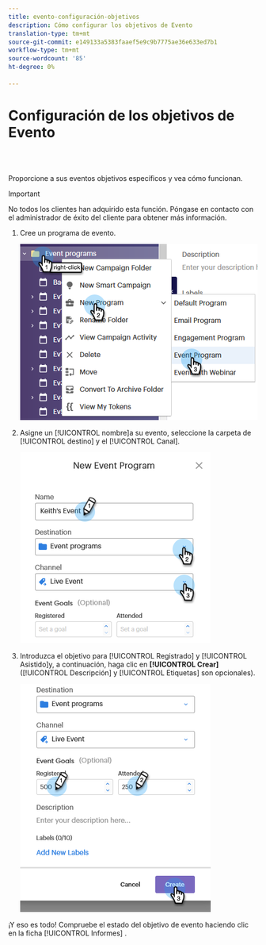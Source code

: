 ```yaml
---
title: evento-configuración-objetivos
description: Cómo configurar los objetivos de Evento
translation-type: tm+mt
source-git-commit: e149133a5383faaef5e9c9b7775ae36e633ed7b1
workflow-type: tm+mt
source-wordcount: '85'
ht-degree: 0%

---
```



# Configuración de los objetivos de Evento

<br> 

Proporcione a sus eventos objetivos específicos y vea cómo funcionan.

>[!IMPORTANT]
>No todos los clientes han adquirido esta función. Póngase en contacto con el administrador de éxito del cliente para obtener más información.

1. Cree un programa de evento.

   ![Imagen uno](/help/sky/assets/event-programs/setting-event-goals/setting-event-goals-1.png)

1. Asigne un [!UICONTROL nombre]a su evento, seleccione la carpeta de [!UICONTROL destino] y el [!UICONTROL Canal].

   ![Imagen dos](/help/sky/assets/event-programs/setting-event-goals/setting-event-goals-2.png)

1. Introduzca el objetivo para [!UICONTROL Registrado] y [!UICONTROL Asistido]y, a continuación, haga clic en **[!UICONTROL Crear]** ([!UICONTROL Descripción] y [!UICONTROL Etiquetas] son opcionales).

   ![Imagen uno](/help/sky/assets/event-programs/setting-event-goals/setting-event-goals-3.png)

¡Y eso es todo! Compruebe el estado del objetivo de evento haciendo clic en la ficha [!UICONTROL Informes] .
